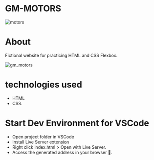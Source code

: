 # GM-MOTORS
![motors](https://user-images.githubusercontent.com/86026272/147893003-6a263143-1c38-435f-bb9d-b007abc8fa26.PNG)

# About
Fictional website for practicing HTML and CSS Flexbox.

![gm_motors](https://user-images.githubusercontent.com/86026272/147892960-5adea374-67e3-40ef-9814-02fa71359106.gif)

# technologies used
+ HTML
+ CSS.
# Start Dev Environment for VSCode
+ Open project folder in VSCode
+ Install Live Server extension
+ Right click index.html > Open with Live Server.
+ Access the generated address in your browser 🚀.
